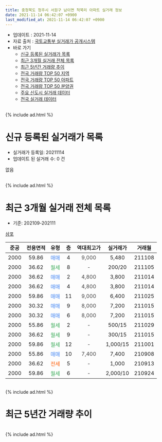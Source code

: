 ```yaml
---
title: 충청북도 청주시 서원구 남이면 척북리 아파트 실거래 정보
date: 2021-11-14 06:42:07 +0900
last_modified_at: 2021-11-14 06:42:07 +0900
---
```


* 업데이트 : 2021-11-14
* 자료 출처 : [국토교통부 실거래가 공개시스템](http://rt.molit.go.kr)
* 바로 가기
    * [신규 등록된 실거래가 목록](#신규-등록된-실거래가-목록)
    * [최근 3개월 실거래 전체 목록](#최근-3개월-실거래-전체-목록)
    * [최근 5년간 거래량 추이](#최근-5년간-거래량-추이)
    * [전국 거래량 TOP 50 지역](https://inasie.github.io/apt-trade-info/최근-3개월-전국에서-가장-거래가-많이-발생한-지역)
    * [전국 거래량 TOP 50 아파트](https://inasie.github.io/apt-trade-info/최근-3개월-전국에서-가장-거래가-많이-발생한-아파트)
    * [전국 거래량 TOP 50 분양권](https://inasie.github.io/apt-trade-info/최근-3개월-전국에서-가장-거래가-많이-발생한-분양권)
    * [주요 신도시 실거래 데이터](https://inasie.github.io/apt-trade-info/주요-신도시)
    * [전국 실거래 데이터](https://inasie.github.io/apt-trade-info/전국)
<br>
{% include ad.html %}
<br>

# 신규 등록된 실거래가 목록
* 실거래가 등록일: 20211114
* 업데이트 된 실거래 수: 0 건

없음

<br>
{% include ad.html %}
<br>

# 최근 3개월 실거래 전체 목록
* 기준: 202109-202111


[삼포](https://search.naver.com/search.naver?query=%EC%B6%A9%EC%B2%AD%EB%B6%81%EB%8F%84+%EC%B2%AD%EC%A3%BC%EC%8B%9C+%EC%84%9C%EC%9B%90%EA%B5%AC+%EB%82%A8%EC%9D%B4%EB%A9%B4+%EC%B2%99%EB%B6%81%EB%A6%AC+%EC%82%BC%ED%8F%AC)

|준공|전용면적|유형|층|역대최고가|실거래가|거래월|
|:---:|:---:|:---:|:---:|:---:|:---:|:---:|
|2000|59.86|<span style="color:#4285f3">매매</span>|4|<span style="color:#444444">9,000</span>|5,480|211108|
|2000|36.62|<span style="color:#34a853">월세</span>|8|<span style="color:#444444">-</span>|200/20|211105|
|2000|36.62|<span style="color:#4285f3">매매</span>|2|<span style="color:#444444">4,800</span>|3,800|211014|
|2000|36.62|<span style="color:#4285f3">매매</span>|4|<span style="color:#444444">4,800</span>|3,800|211014|
|2000|59.86|<span style="color:#4285f3">매매</span>|11|<span style="color:#444444">9,000</span>|6,400|211025|
|2000|30.32|<span style="color:#4285f3">매매</span>|9|<span style="color:#444444">8,000</span>|7,200|211015|
|2000|30.32|<span style="color:#4285f3">매매</span>|6|<span style="color:#444444">8,000</span>|7,200|211015|
|2000|55.86|<span style="color:#34a853">월세</span>|2|<span style="color:#444444">-</span>|500/15|211029|
|2000|36.62|<span style="color:#34a853">월세</span>|9|<span style="color:#444444">-</span>|300/15|211015|
|2000|59.86|<span style="color:#34a853">월세</span>|12|<span style="color:#444444">-</span>|1,000/15|211001|
|2000|55.86|<span style="color:#4285f3">매매</span>|10|<span style="color:#444444">7,400</span>|7,400|210908|
|2000|36.62|<span style="color:#ff5a00">전세</span>|5|<span style="color:#444444">-</span>|1,000|210913|
|2000|59.86|<span style="color:#34a853">월세</span>|6|<span style="color:#444444">-</span>|2,000/10|210924|


<br>
{% include ad.html %}
<br>

# 최근 5년간 거래량 추이


<div style="width:100%;">
    <canvas id="deal_progress" height="200"></canvas>
</div>

<script>
new Chart(document.getElementById("deal_progress"), {
    type: 'line',
    data: {
        labels: ['201611','201612','201701','201702','201703','201704','201705','201706','201707','201708','201709','201710','201711','201712','201801','201802','201803','201804','201805','201806','201807','201808','201809','201810','201811','201812','201901','201902','201903','201904','201905','201906','201907','201908','201909','201910','201911','201912','202001','202002','202003','202004','202005','202006','202007','202008','202009','202010','202011','202012','202101','202102','202103','202104','202105','202106','202107','202108','202109','202110','202111'],
        datasets: [{
            label: '매매',
            pointRadius: 1,
            data: [11, 6, 9, 3, 11, 3, 2, 0, 8, 2, 10, 0, 0, 0, 6, 1, 8, 3, 5, 2, 6, 1, 0, 0, 0, 4, 2, 1, 10, 2, 2, 0, 11, 3, 0, 2, 2, 3, 2, 4, 3, 10, 4, 2, 9, 4, 0, 2, 1, 10, 2, 2, 11, 8, 10, 3, 3, 3, 1, 5, 1],
            borderColor: "rgba(255, 201, 14, 1)",
            backgroundColor: "rgba(255, 201, 14, 0.5)",
            fill: false,
            lineTension: 0
        },{
            label: '전월세',
            pointRadius: 1,
            data: [0, 0, 0, 1, 1, 3, 4, 4, 4, 4, 4, 5, 5, 2, 0, 6, 5, 5, 4, 5, 6, 4, 2, 1, 2, 5, 1, 5, 0, 6, 2, 2, 2, 3, 2, 5, 3, 1, 1, 4, 1, 2, 2, 2, 1, 2, 1, 0, 2, 3, 5, 2, 0, 6, 4, 7, 1, 1, 2, 3, 1],
            borderColor: "rgba(0, 141, 185, 1)",
            backgroundColor: "rgba(0, 141, 185, 0.5)",
            fill: false,
            lineTension: 0
        }
        ]
    },
    options: {
        responsive: true,
        title: {
            display: false
        },
        tooltips: {
            mode: 'index',
            intersect: false
        },
        hover: {
            mode: 'nearest',
            intersect: true
        },
        scales: {
            xAxes: [{
                display: true,
                scaleLabel: {
                    display: true,
                    labelString: '년/월'
                }
            }],
            yAxes: [{
                display: true,
                ticks: {
                    suggestedMin: 0,
                },
                scaleLabel: {
                    display: true,
                    labelString: '실거래 수'
                }
            }]
        }
    }
});

</script>


<br>
{% include ad.html %}
<br>

